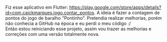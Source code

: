 Fiz esse aplicativo em Flutter: https://play.google.com/store/apps/details?id=com.caickmarques.jogo.contar_pontos.
A ideia é fazer a contagem de pontos do jogo de baralho "Pontinho".
Pretendia realizar melhorias, porém não conhecia a GitHub na época e eu perdi o meu código :/  
Então estou reiniciando esse projeto, assim vou trazer as melhorias e correções com uma versão totalmente nova.
